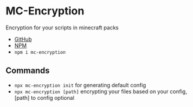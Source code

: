 # MC-Encryption
Encryption for your scripts in minecraft packs
 - [GitHub](https://github.com/Con-JS-Development/MC-Encryption)
 - [NPM](https://www.npmjs.com/package/mc-encryption)
 - `npm i mc-encryption`

## Commands
 - `npx mc-encryption init` for generating default config
 - `npx mc-encryption [path]` encrypting your files based on your config, [path] to config optional